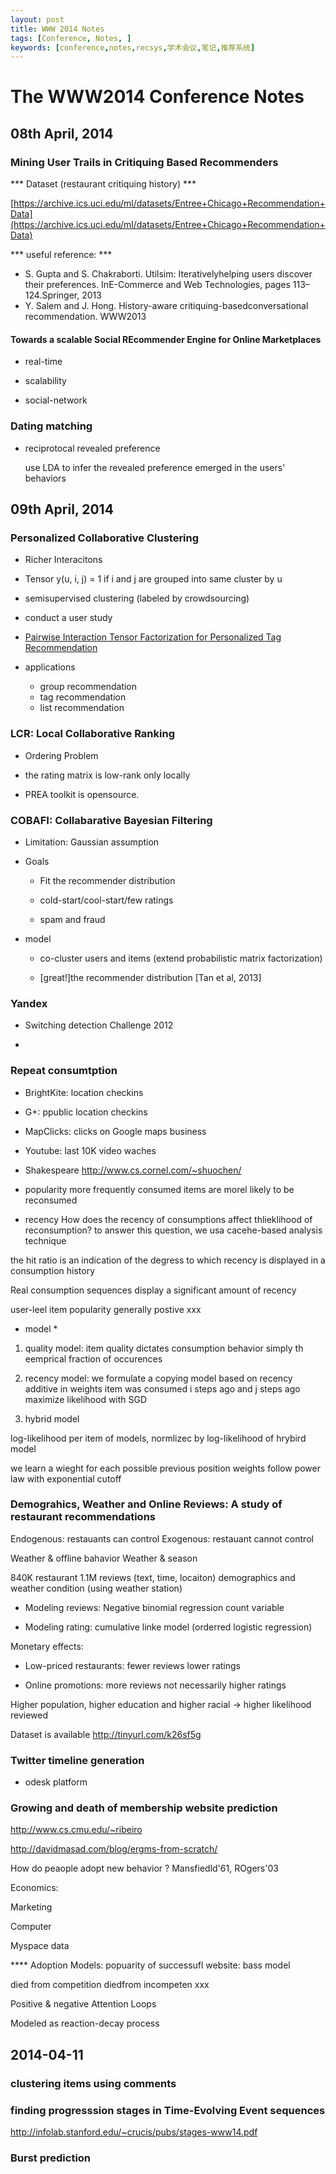 ```yaml
---
layout: post
title: WWW 2014 Notes
tags: [Conference, Notes, ]
keywords: [conference,notes,recsys,学术会议,笔记,推荐系统]
---
```


The WWW2014 Conference Notes
============================

08th April, 2014
----------------

### Mining User Trails in Critiquing Based Recommenders

*** Dataset (restaurant critiquing history) ***

[https://archive.ics.uci.edu/ml/datasets/Entree+Chicago+Recommendation+Data](https://archive.ics.uci.edu/ml/datasets/Entree+Chicago+Recommendation+Data)



*** useful reference: ***

+ S. Gupta and S. Chakraborti. Utilsim: Iterativelyhelping users discover their preferences. InE-Commerce and Web Technologies, pages 113–124.Springer, 2013
+ Y. Salem and J. Hong. History-aware critiquing-basedconversational recommendation. WWW2013

#### Towards a scalable Social REcommender Engine for Online Marketplaces

* real-time

* scalability

* social-network

### Dating matching

* reciprotocal revealed preference

  use LDA to infer the revealed preference emerged in the users' behaviors

09th April, 2014
----------------

### Personalized Collaborative Clustering

* Richer Interacitons

* Tensor y(u, i, j) = 1 if i and j are grouped into same cluster by u

* semisupervised clustering (labeled by crowdsourcing)

* conduct a user study

* [Pairwise Interaction Tensor Factorization for Personalized Tag Recommendation](http://www.wsdm-conference.org/2010/proceedings/docs/p81.pdf)

* applications

    * group recommendation
    * tag recommendation
    * list recommendation



### LCR: Local Collaborative Ranking

* Ordering Problem

* the rating matrix is low-rank only locally

* PREA toolkit is opensource.

### COBAFI: Collabarative Bayesian Filtering

* Limitation: Gaussian assumption

* Goals
    
    * Fit the recommender distribution

    * cold-start/cool-start/few ratings

    * spam and fraud

* model

    * co-cluster users and items (extend probabilistic matrix factorization)

    * [great!]the recommender distribution [Tan et al, 2013] 

### Yandex 

* Switching detection Challenge 2012

* 


### Repeat consumtption

* BrightKite: location checkins
* G+: ppublic location checkins

* MapClicks: clicks on Google maps business

* Youtube: last 10K video waches

* Shakespeare
http://www.cs.cornel.com/~shuochen/


* popularity
more frequently consumed items are morel likely to be reconsumed

* recency
How does the recency of consumptions affect thlieklihood of reconsumption?
to answer this question, we usa cacehe-based analysis technique

the hit ratio is an indication of the degress to which recency is displayed in a consumption history

Real consumption sequences display a significant amount of recency

user-leel item popularity generally postive xxx

* model *

1. quality model: item quality dictates consumption behavior
  simply th eemprical fraction of occurences

2. recency model: we formulate a copying model based on recency
    additive in weights
    item was consumed i steps ago and j steps ago
    maximize likelihood with SGD

3. hybrid model

log-likelihood per item of models, normlizec by log-likelihood of hrybird model

we learn a wieght for each possible previous position
weights follow power law with exponential cutoff




### Demograhics, Weather and Online Reviews: A study of restaurant recommendations

Endogenous: restauants can control
Exogenous: restauant cannot control

Weather & offline bahavior
 Weather & season


840K restaurant
1.1M reviews (text, time, locaiton)
demographics and weather condition (using weather station)


* Modeling reviews: Negative binomial regression
  count variable

* Modeling rating: cumulative linke model (orderred logistic regression)


Monetary effects:

* Low-priced restaurants:
	   fewer reviews
	   lower ratings

* Online promotions:
       more reviews
       not necessarily higher ratings

Higher population, higher education and higher racial -> higher likelihood reviewed

Dataset is available
http://tinyurl.com/k26sf5g


### Twitter timeline generation

* odesk platform


### Growing and death of membership website prediction

http://www.cs.cmu.edu/~ribeiro

http://davidmasad.com/blog/ergms-from-scratch/

How do peaople adopt new behavior ?
Mansfiedld'61, ROgers'03

Economics:

Marketing

Computer



Myspace data


**** Adoption Models:
popuarity of successufl website: bass model

died from competition
diedfrom incompeten
xxx



Positive & negative Attention Loops


Modeled as reaction-decay process


2014-04-11
----------

### clustering items using comments

### finding progresssion stages in Time-Evolving Event sequences

http://infolab.stanford.edu/~crucis/pubs/stages-www14.pdf

### Burst prediction



